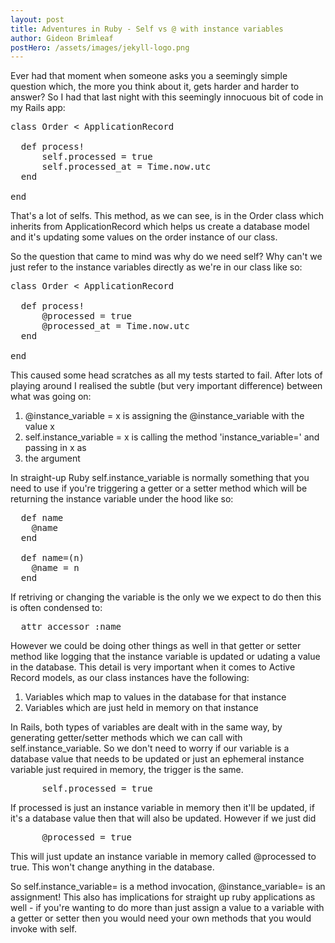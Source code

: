 ```yaml
---
layout: post
title: Adventures in Ruby - Self vs @ with instance variables
author: Gideon Brimleaf
postHero: /assets/images/jekyll-logo.png
---
```


Ever had that moment when someone asks you a seemingly simple question which, the
more you think about it, gets harder and harder to answer?  So I had that last night with
this seemingly innocuous bit of code in my Rails app:

<pre class="p-2 bg-primary text-light">
class Order < ApplicationRecord

  def process!
      self.processed = true
      self.processed_at = Time.now.utc
  end

end
</pre>

That's a lot of selfs.  This method, as we can see, is in the Order class which inherits
from ApplicationRecord which helps us create a database model and it's updating some values 
on the order instance of our class. 

So the question that came to mind was why do we need self?  Why can't we just refer to the
instance variables directly as we're in our class like so:

<pre class="p-2 bg-primary text-light">
class Order < ApplicationRecord

  def process!
      @processed = true
      @processed_at = Time.now.utc
  end

end
</pre>

This caused some head scratches as all my tests started to fail.  After lots of playing around
I realised the subtle (but very important difference) between what was going on:

1. @instance_variable = x is assigning the @instance_variable with the value x
2. self.instance_variable = x is calling the method 'instance_variable=' and passing in x as 
3. the argument

In straight-up Ruby self.instance_variable is normally something that you need to use if you're
triggering a getter or a setter method which will be returning the instance variable under the hood 
like so:

<pre class="p-2 bg-primary text-light">
  def name
    @name
  end

  def name=(n)
    @name = n
  end
</pre>

If retriving or changing the variable is the only we we expect to do then this is often condensed to:

<pre class="p-2 bg-primary text-light">
  attr_accessor :name
</pre>

However we could be doing other things as well in that getter or setter method like logging that the
instance variable is updated or udating a value in the database. This detail is very important when it comes 
to Active Record models, as our class instances have the following:

1. Variables which map to values in the database for that instance
2. Variables which are just held in memory on that instance

In Rails, both types of variables are dealt with in the same way, by generating getter/setter 
methods which we can call with self.instance_variable. So we don't need to worry if our variable is 
a database value that needs to be updated or just an ephemeral instance variable just required in 
memory, the trigger is the same. 

<pre class="p-2 bg-primary text-light">
      self.processed = true
</pre>

If processed is just an instance variable in memory then it'll be updated, if it's a database 
value then that will also be updated. However if we just did 

<pre class="p-2 bg-primary text-light">
      @processed = true
</pre>

This will just update an instance variable in memory called @processed to true. This won't change 
anything in the database.

So self.instance_variable= is a method invocation, @instance_variable= is an assignment!  This also has
implications for straight up ruby applications as well - if you're wanting to do more than just assign a value 
to a variable with a getter or setter then you would need your own methods that you would invoke with
self.
